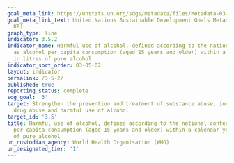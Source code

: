 ```yaml
---
goal_meta_link: https://unstats.un.org/sdgs/metadata/files/Metadata-03-05-02.pdf
goal_meta_link_text: United Nations Sustainable Development Goals Metadata (PDF 214
  KB)
graph_type: line
indicator: 3.5.2
indicator_name: Harmful use of alcohol, defined according to the national context
  as alcohol per capita consumption (aged 15 years and older) within a calendar year
  in litres of pure alcohol
indicator_sort_order: 03-05-02
layout: indicator
permalink: /3-5-2/
published: true
reporting_status: complete
sdg_goal: '3'
target: Strengthen the prevention and treatment of substance abuse, including narcotic
  drug abuse and harmful use of alcohol
target_id: '3.5'
title: Harmful use of alcohol, defined according to the national context as alcohol
  per capita consumption (aged 15 years and older) within a calendar year in litres
  of pure alcohol
un_custodian_agency: World Health Organisation (WHO)
un_designated_tier: '1'
---
```

